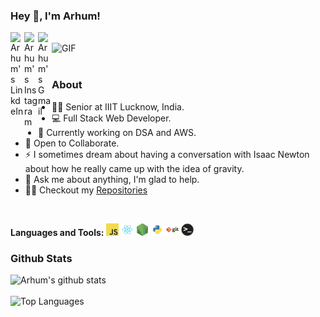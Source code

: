 ### Hey 👋, I'm Arhum! 

<!--
**arhum602/arhum602** is a ✨ _special_ ✨ repository because its `README.md` (this file) appears on your GitHub profile.
-->

<a href="https://www.linkedin.com/in/arhum-khan/">
  <img align="left" alt="Arhum's LinkdeIn" width="22px" src="https://cdn.jsdelivr.net/npm/simple-icons@v3/icons/linkedin.svg" />
</a>
<a href="https://www.instagram.com/arh_um_k/">
  <img align="left" alt="Arhum's Instagram" width="22px" src="https://cdn.jsdelivr.net/npm/simple-icons@v3/icons/instagram.svg" />
</a>
<a href="https://mail.google.com/mail/u/0/?fs=1&tf=cm&to=arhum602@gmail.com">
  <img align="left" alt="Arhum's Gmail" width="22px" src="https://cdn.jsdelivr.net/npm/simple-icons@v3/icons/gmail.svg" />
</a>
<br/>

<img align="left" alt="GIF" src="https://media.giphy.com/media/unQ3IJU2RG7DO/giphy.gif" /> 

<br/>
<br/>

### About

- 🙋‍♂️ Senior at IIIT Lucknow, India.
- 💻 Full Stack Web Developer.
- 🔭 Currently working on DSA and AWS.
- 👯 Open to Collaborate.
- ⚡ I sometimes dream about having a conversation with Isaac Newton about how he really came up with the idea of gravity.
- 💬 Ask me about anything, I'm glad to help.
- 👨‍💻 Checkout my [Repositories](https://github.com/arhum602?tab=repositories)

<br />


**Languages and Tools:**
<code><img height="20" src="https://raw.githubusercontent.com/github/explore/80688e429a7d4ef2fca1e82350fe8e3517d3494d/topics/javascript/javascript.png"></code>
<code><img height="20" src="https://raw.githubusercontent.com/github/explore/80688e429a7d4ef2fca1e82350fe8e3517d3494d/topics/react/react.png"></code>
<code><img height="20" src="https://raw.githubusercontent.com/github/explore/80688e429a7d4ef2fca1e82350fe8e3517d3494d/topics/nodejs/nodejs.png"></code>
<code><img height="20" src="https://raw.githubusercontent.com/github/explore/80688e429a7d4ef2fca1e82350fe8e3517d3494d/topics/python/python.png"></code>
<code><img height="20" src="https://raw.githubusercontent.com/github/explore/80688e429a7d4ef2fca1e82350fe8e3517d3494d/topics/git/git.png"></code>
<code><img height="20" src="https://raw.githubusercontent.com/github/explore/80688e429a7d4ef2fca1e82350fe8e3517d3494d/topics/terminal/terminal.png"></code>


### Github Stats

![Arhum's github stats](https://github-readme-stats.vercel.app/api?username=arhum602&hide=stars&show_icons=true&theme=radical&hide_border=true)
<br />
<br />
![Top Languages](https://github-readme-stats.vercel.app/api/top-langs/?username=arhum602&layout=compact&theme=radical&hide_border=true)
  </p>  
